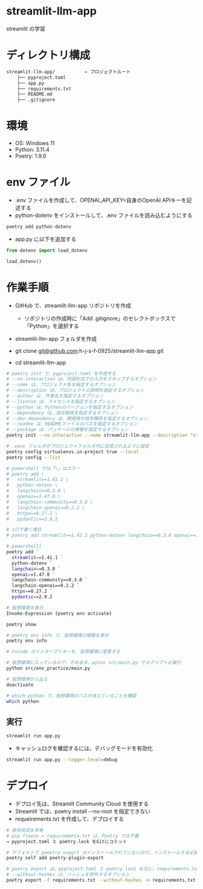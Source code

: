 # streamlit-llm-app
streamlit の学習

# ディレクトリ構成

```bash
streamlit-llm-app/           ← プロジェクトルート
    ├── pyproject.toml
    ├── app.py
    ├── requirements.txt
    ├── README.md
    ├── .gitignore

```

# 環境
- OS: Windows 11
- Python: 3.11.4
- Poetry: 1.9.0

# env ファイル
- .env ファイルを作成して、OPENAI_API_KEY=自身のOpenAI APIキーを記述する
- python-dotenv をインストールして、.env ファイルを読み込むようにする
```python
poetry add python-dotenv
```
- app.py に以下を追加する
```python
from dotenv import load_dotenv

load_dotenv()
```

# 作業手順
- GitHub で、streamlit-llm-app リポジトリを作成
  - リポジトリの作成時に「Add .gitignore」のセレクトボックスで「Python」を選択する

- streamlit-llm-app フォルダを作成

- git clone git@github.com:h-j-s-f-0925/streamlit-llm-app.git

- cd streamlit-llm-app

```bash
# poetry init で、pyproject.toml を作成する
# --no-interaction は、対話形式での入力をスキップするオプション
# --name は、プロジェクト名を指定するオプション
# --description は、プロジェクトの説明を指定するオプション
# --author は、作者名を指定するオプション
# --license は、ライセンスを指定するオプション
# --python は、Pythonのバージョンを指定するオプション
# --dependency は、依存関係を指定するオプション
# --dev-dependency は、開発用の依存関係を指定するオプション
# --readme は、READMEファイルのパスを指定するオプション
# --package は、パッケージの情報を指定するオプション
poetry init --no-interaction --name streamlit-llm-app --description "streamlitの練習用" --author "hoge" --license "MIT"

# .venv フォルダがプロジェクトフォルダ内に生成されるように設定
poetry config virtualenvs.in-project true --local
poetry config --list

# powershell では「\」はエラー
# poetry add \
#   streamlit==1.41.1 \
#   python-dotenv \
#   langchain==0.3.0 \
#   openai==1.47.0 \
#   langchain-community==0.3.0 \
#   langchain-openai==0.2.2 \
#   httpx==0.27.2 \
#   pydantic==2.9.2

# 1行で書く場合
# poetry add streamlit==1.41.1 python-dotenv langchain==0.3.0 openai==1.47.0 langchain-community==0.3.0 langchain-openai==0.2.2 httpx==0.27.2 pydantic==2.9.2

# powershelll
poetry add `
  streamlit==1.41.1 `
  python-dotenv `
  langchain==0.3.0 `
  openai==1.47.0 `
  langchain-community==0.3.0 `
  langchain-openai==0.2.2 `
  httpx==0.27.2 `
  pydantic==2.9.2

# 仮想環境を表示
Invoke-Expression (poetry env activate)

poetry show

# poetry env info で、仮想環境の情報を表示
poetry env info

# VsCode のインタープリターを、仮想環境に変更する

# 仮想環境に入っているので、そのまま、pyton src/main.py でスクリプトの実行
python src/env_practice/main.py

# 仮想環境から出る
deactivate

# which python で、仮想環境のパスが消えていることを確認
which python

```

## 実行
```bash
streamlit run app.py
```

- キャッシュログを確認するには、デバッグモードを有効化
```bash
streamlit run app.py --logger.level=debug
```

# デプロイ
- デプロイ先は、Streamlit Community Cloud を使用する
- Streamlit では、poetry install --no-root を指定できない
- requeirements.txt を作成して、デプロイする

```bash
# 依存状況を共有
# pip freeze > requirements.txt は、Poetry では不要
→ pyproject.toml と poetry.lock をGitにコミット

```

```bash
# デフォルトで poeetry export はインストールされていないので、インストールする必要がある
poetry self add poetry-plugin-export

# poetry export は、pyproject.toml と poetry.lock を元に、requirements.txt を生成する
# --without-hashes は、ハッシュを除外するオプション
poetry export -f requirements.txt --without-hashes -o requirements.txt
```
